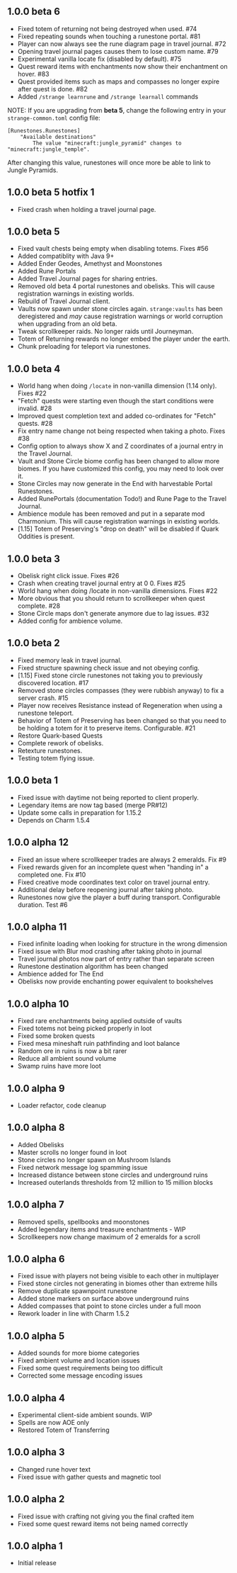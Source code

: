 ## 1.0.0 beta 6
* Fixed totem of returning not being destroyed when used. #74
* Fixed repeating sounds when touching a runestone portal. #81
* Player can now always see the rune diagram page in travel journal. #72
* Opening travel journal pages causes them to lose custom name. #79
* Experimental vanilla locate fix (disabled by default). #75
* Quest reward items with enchantments now show their enchantment on hover. #83
* Quest provided items such as maps and compasses no longer expire after quest is done. #82
* Added `/strange learnrune` and `/strange learnall` commands

NOTE: If you are upgrading from **beta 5**, change the following entry in your `strange-common.toml` config file:
```
[Runestones.Runestones]
    "Available destinations"
        The value "minecraft:jungle_pyramid" changes to "minecraft:jungle_temple".
```
After changing this value, runestones will once more be able to link to Jungle Pyramids.


## 1.0.0 beta 5 hotfix 1
* Fixed crash when holding a travel journal page.

## 1.0.0 beta 5
* Fixed vault chests being empty when disabling totems. Fixes #56
* Added compatiblity with Java 9+
* Added Ender Geodes, Amethyst and Moonstones
* Added Rune Portals
* Added Travel Journal pages for sharing entries.
* Removed old beta 4 portal runestones and obelisks.  This will cause registration warnings in existing worlds.
* Rebuild of Travel Journal client.
* Vaults now spawn under stone circles again.  `strange:vaults` has been deregistered and *may* cause registration warnings or world corruption when upgrading from an old beta.
* Tweak scrollkeeper raids. No longer raids until Journeyman.
* Totem of Returning rewards no longer embed the player under the earth.
* Chunk preloading for teleport via runestones.

## 1.0.0 beta 4
* World hang when doing `/locate` in non-vanilla dimension (1.14 only). Fixes #22
* "Fetch" quests were starting even though the start conditions were invalid. #28
* Improved quest completion text and added co-ordinates for "Fetch" quests. #28
* Fix entry name change not being respected when taking a photo. Fixes #38
* Config option to always show X and Z coordinates of a journal entry in the Travel Journal.
* Vault and Stone Circle biome config has been changed to allow more biomes. If you have customized this config, you may need to look over it.
* Stone Circles may now generate in the End with harvestable Portal Runestones.
* Added RunePortals (documentation Todo!) and Rune Page to the Travel Journal.
* Ambience module has been removed and put in a separate mod Charmonium. This will cause registration warnings in existing worlds.
* [1.15] Totem of Preserving's "drop on death" will be disabled if Quark Oddities is present.

## 1.0.0 beta 3
* Obelisk right click issue. Fixes #26
* Crash when creating travel journal entry at 0 0. Fixes #25
* World hang when doing /locate in non-vanilla dimensions. Fixes #22
* More obvious that you should return to scrollkeeper when quest complete. #28
* Stone Circle maps don't generate anymore due to lag issues. #32
* Added config for ambience volume.

## 1.0.0 beta 2
* Fixed memory leak in travel journal.
* Fixed structure spawning check issue and not obeying config.
* [1.15] Fixed stone circle runestones not taking you to previously discovered location. #17
* Removed stone circles compasses (they were rubbish anyway) to fix a server crash. #15
* Player now receives Resistance instead of Regeneration when using a runestone teleport.
* Behavior of Totem of Preserving has been changed so that you need to be holding a totem for it to preserve items. Configurable. #21
* Restore Quark-based Quests
* Complete rework of obelisks.
* Retexture runestones.
* Testing totem flying issue.

## 1.0.0 beta 1
* Fixed issue with daytime not being reported to client properly.
* Legendary items are now tag based (merge PR#12)
* Update some calls in preparation for 1.15.2
* Depends on Charm 1.5.4

## 1.0.0 alpha 12
* Fixed an issue where scrollkeeper trades are always 2 emeralds. Fix #9
* Fixed rewards given for an incomplete quest when "handing in" a completed one. Fix #10
* Fixed creative mode coordinates text color on travel journal entry.
* Additional delay before reopening journal after taking photo.
* Runestones now give the player a buff during transport. Configurable duration. Test #6

## 1.0.0 alpha 11
* Fixed infinite loading when looking for structure in the wrong dimension
* Fixed issue with Blur mod crashing after taking photo in journal
* Travel journal photos now part of entry rather than separate screen
* Runestone destination algorithm has been changed
* Ambience added for The End
* Obelisks now provide enchanting power equivalent to bookshelves

## 1.0.0 alpha 10
* Fixed rare enchantments being applied outside of vaults
* Fixed totems not being picked properly in loot
* Fixed some broken quests
* Fixed mesa mineshaft ruin pathfinding and loot balance
* Random ore in ruins is now a bit rarer
* Reduce all ambient sound volume
* Swamp ruins have more loot

## 1.0.0 alpha 9
* Loader refactor, code cleanup

## 1.0.0 alpha 8
* Added Obelisks
* Master scrolls no longer found in loot
* Stone circles no longer spawn on Mushroom Islands
* Fixed network message log spamming issue
* Increased distance between stone circles and underground ruins
* Increased outerlands thresholds from 12 million to 15 million blocks

## 1.0.0 alpha 7
* Removed spells, spellbooks and moonstones
* Added legendary items and treasure enchantments - WIP
* Scrollkeepers now change maximum of 2 emeralds for a scroll

## 1.0.0 alpha 6
* Fixed issue with players not being visible to each other in multiplayer
* Fixed stone circles not generating in biomes other than extreme hills
* Remove duplicate spawnpoint runestone
* Added stone markers on surface above underground ruins
* Added compasses that point to stone circles under a full moon
* Rework loader in line with Charm 1.5.2

## 1.0.0 alpha 5
* Added sounds for more biome categories
* Fixed ambient volume and location issues
* Fixed some quest requirements being too difficult
* Corrected some message encoding issues

## 1.0.0 alpha 4
* Experimental client-side ambient sounds. WIP
* Spells are now AOE only
* Restored Totem of Transferring

## 1.0.0 alpha 3
* Changed rune hover text
* Fixed issue with gather quests and magnetic tool

## 1.0.0 alpha 2
* Fixed issue with crafting not giving you the final crafted item
* Fixed some quest reward items not being named correctly

## 1.0.0 alpha 1
* Initial release